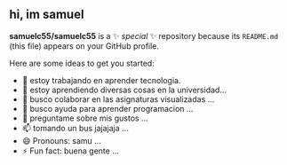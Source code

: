 ## hi, im samuel

**samuelc55/samuelc55** is a ✨ _special_ ✨ repository because its `README.md` (this file) appears on your GitHub profile.

Here are some ideas to get you started:

- 🔭 estoy trabajando en aprender tecnologia.
- 🌱 estoy aprendiendo diversas cosas en la universidad...
- 👯 busco colaborar en las asignaturas visualizadas ...
- 🤔 busco ayuda para aprender programacion ...
- 💬 preguntame sobre mis gustos ...
- 📫 tomando un bus jajajaja ...
- 😄 Pronouns: samu ...
- ⚡ Fun fact: buena gente ...
